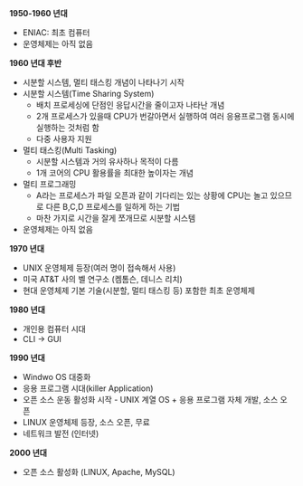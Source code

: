 **1950-1960 년대**
  + ENIAC: 최초 컴퓨터
  + 운영체제는 아직 없음


**1960 년대 후반**
  + 시분할 시스템, 멀티 태스킹 개념이 나타나기 시작
  + 시분할 시스템(Time Sharing System)
    - 배치 프로세싱에 단점인 응답시간을 줄이고자 나타난 개념
    - 2개 프로세스가 있을때 CPU가 번갈아면서 실행하여 여러 응용프로그램 동시에 실행하는 것처럼 함
    - 다중 사용자 지원
  + 멀티 태스킹(Multi Tasking)
    - 시분할 시스템과 거의 유사하나 목적이 다름
    - 1개 코어의 CPU 활용률을 최대한 높이자는 개념
  + 멀티 프로그래밍
    - A라는 프로세스가 파일 오픈과 같이 기다리는 있는 상황에 CPU는 놀고 있으므로 다른 B,C,D 프로세스를 일하게 하는 기법
    - 마찬 가지로 시간을 잘게 쪼개므로 시분할 시스템
  + 운영체제는 아직 없음


**1970 년대**
  + UNIX 운영체제 등장(여러 명이 접속해서 사용)
  + 미국 AT&T 사의 벨 연구소 (켐톰슨, 데니스 리치)
  + 현대 운영체제 기본 기술(시분할, 멀티 태스킹 등) 포함한 최초 운영체제


**1980 년대**
  + 개인용 컴퓨터 시대
  + CLI -> GUI


**1990 년대**
  + Windwo OS 대중화
  + 응용 프로그램 시대(killer Application)
  + 오픈 소스 운동 활성화 시작 - UNIX 계열 OS + 응용 프로그램 자체 개발, 소스 오픈
  + LINUX 운영체제 등장, 소스 오픈, 무료
  + 네트워크 발전 (인터넷)


**2000 년대**
  + 오픈 소스 활성화 (LINUX, Apache, MySQL)